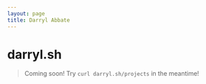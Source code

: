 ```yaml
---
layout: page
title: Darryl Abbate
---
```

# darryl.sh

> Coming soon! Try `curl darryl.sh/projects` in the meantime!